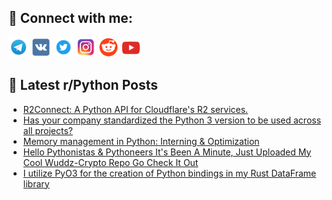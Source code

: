 ## 🔎 Connect with me:
[<img src="https://github.com/bullbesh/bullbesh/blob/main/images/Telegram.png" width="32" height="32" />](https://t.me/bullbesh)
[<img src="https://github.com/bullbesh/bullbesh/blob/main/images/VK.png" width="32" height="32" />](https://vk.com/bullbesh)
[<img src="https://github.com/bullbesh/bullbesh/blob/main/images/Twitter.png" width="32" height="32" />](https://twitter.com/bullbesh1)
[<img src="https://github.com/bullbesh/bullbesh/blob/main/images/Instagram.png" width="32" height="32" />](https://www.instagram.com/bullbesh)
[<img src="https://github.com/bullbesh/bullbesh/blob/main/images/Reddit.png" width="32" height="32" />](https://www.reddit.com/user/bullbesh)
[<img src="https://github.com/bullbesh/bullbesh/blob/main/images/YouTube.png" width="32" height="32" />](https://www.youtube.com/channel/UCtfjRs6uzgq5mfm8S06WTcg)

## 📕 Latest r/Python Posts
<!-- BLOG-POST-LIST:START -->
- [R2Connect: A Python API for Cloudflare&#39;s R2 services.](https://www.reddit.com/r/Python/comments/177xya3/r2connect_a_python_api_for_cloudflares_r2_services/)
- [Has your company standardized the Python 3 version to be used across all projects?](https://www.reddit.com/r/Python/comments/177u229/has_your_company_standardized_the_python_3/)
- [Memory management in Python: Interning &amp; Optimization](https://www.reddit.com/r/Python/comments/177rstj/memory_management_in_python_interning_optimization/)
- [Hello Pythonistas &amp; Pythoneers It&#39;s Been A Minute, Just Uploaded My Cool Wuddz-Crypto Repo Go Check It Out](https://www.reddit.com/r/Python/comments/177p6zp/hello_pythonistas_pythoneers_its_been_a_minute/)
- [I utilize PyO3 for the creation of Python bindings in my Rust DataFrame library](https://www.reddit.com/r/Python/comments/177l0qb/i_utilize_pyo3_for_the_creation_of_python/)
<!-- BLOG-POST-LIST:END -->
